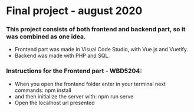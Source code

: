 # Final project - august 2020

### This project consists of both frontend and backend part, so it was combined as one idea. 
* Frontend part was made in Visual Code Studio, with Vue.js and Vuetify.
* Backend was made with PHP and SQL.


### Instructions for the Frontend part - WBD5204:
- When you open the frontend folder enter in your terminal next commands:
npm install
- and then initialize the server with:
npm run serve
- Open the localhost url presented

